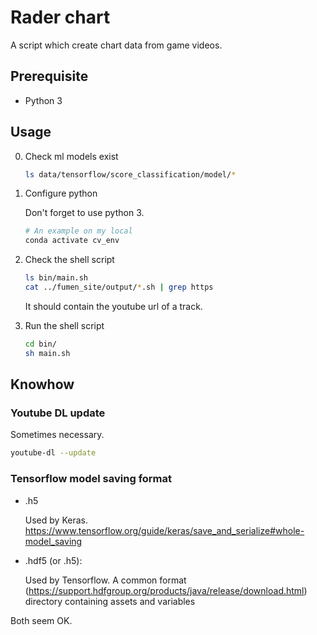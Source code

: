 # Rader chart

A script which create chart data from game videos.


## Prerequisite

* Python 3


## Usage

0. Check ml models exist

    ```sh
    ls data/tensorflow/score_classification/model/*
    ```

1. Configure python

    Don't forget to use python 3.

    ```sh
    # An example on my local
    conda activate cv_env
    ```

2. Check the shell script

    ```sh
    ls bin/main.sh
    cat ../fumen_site/output/*.sh | grep https
    ```

    It should contain the youtube url of a track.

3. Run the shell script

    ```sh
    cd bin/
    sh main.sh
    ```


## Knowhow

### Youtube DL update

Sometimes necessary.

```sh
youtube-dl --update
```

### Tensorflow model saving format

* .h5

    Used by Keras.
    https://www.tensorflow.org/guide/keras/save_and_serialize#whole-model_saving

* .hdf5 (or .h5):

    Used by Tensorflow.
    A common format (https://support.hdfgroup.org/products/java/release/download.html)
    directory containing assets and variables

Both seem OK.
